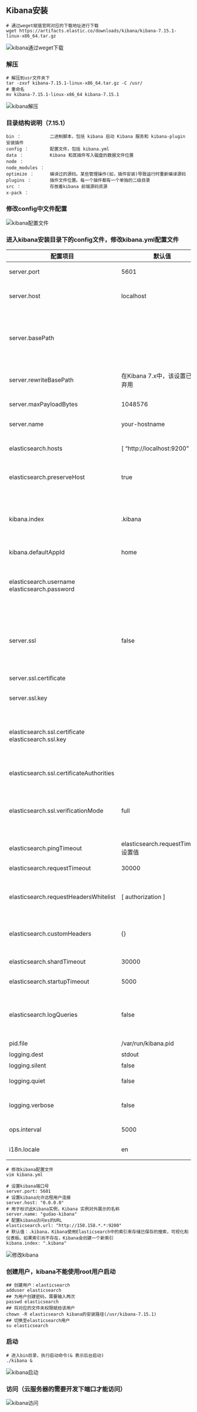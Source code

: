 ## Kibana安装

```shell
# 通过weget赋值官网对应的下载地址进行下载
wget https://artifacts.elastic.co/downloads/kibana/kibana-7.15.1-linux-x86_64.tar.gz
```
![kibana通过weget下载](../resource/elasticsearch/es-kibana通过weget下载.png)

### 解压
```shell
# 解压到usr文件夹下
tar -zxvf kibana-7.15.1-linux-x86_64.tar.gz -C /usr/
# 重命名
mv kibana-7.15.1-linux-x86_64 kibana-7.15.1
```
![kibana解压](../resource/elasticsearch/es-kibana解压.png)

### 目录结构说明（7.15.1）
```text
bin ：           二进制脚本，包括 kibana 启动 Kibana 服务和 kibana-plugin 安装插件
config ：        配置文件，包括 kibana.yml
data ：          Kibana 和其插件写入磁盘的数据文件位置
node ：      
node_modules ：
optimize ：      编译过的源码。某些管理操作(如，插件安装)导致运行时重新编译源码
plugins ：       插件文件位置。每一个插件都有一个单独的二级目录
src ：           存放着kibana 前端源码资源
x-pack ：
```

### 修改config中文件配置
![kibana配置文件](../resource/elasticsearch/es-kibana配置文件.png)

### 进入kibana安装目录下的config文件，修改kibana.yml配置文件
| 配置项目                                                | 默认值                             | 描述                                                         |
| ------------------------------------------------------- | ---------------------------------- | ------------------------------------------------------------ |
| server.port                                             | 5601                               | Kibana 由后端服务器提供服务，该配置指定使用的端口号          |
| server.host                                             | localhost                          | 此设置指定后端服务器的主机。要允许远程用户连接，请将值设置为Kibana服务器的IP地址或DNS名称 |
| server.basePath                                         |                                    | 如果启用了代理，则可以指定安装Kibana的路径。使用该server.rewriteBasePath设置告诉Kibana是否应从收到的请求中删除basePath，并在启动时防止弃用警告。此设置不能以斜杠（/）结尾 |
| server.rewriteBasePath                                  | 在Kibana 7.x中，该设置已被弃用         | 指定Kibana收到的请求中删除前缀server.basePath，或由反向代理重写请求 |
| server.maxPayloadBytes                                  | 1048576                            | 传入服务器请求的最大有效负载大小（以字节为单位）             |
| server.name                                             | your-hostname                      | 用于标识此Kibana实例，Kibana 实例对外展示的名称              |
| elasticsearch.hosts                                     | [ “http://localhost:9200” ]        | 用于查询的Elasticsearch全部实例的URL。此处列出的所有节点必须位于同一群集上 |
| elasticsearch.preserveHost                              | true                               | true:Kibana使用server.host设置中指定的主机名， false:Kibana使用连接到该Kibana实例的主机的主机名 |
| kibana.index                                            | .kibana                            | Kibana在Elasticsearch中使用索引来存储保存的搜索，可视化和仪表板。如果索引不存在，则Kibana会创建一个新索引。如果配置定制索引，则名称必须为小写，并符合Elasticsearch索引名称的限制 |
| kibana.defaultAppId                                     | home                               | 要加载的默认应用程序                                         |
| elasticsearch.username<br/>elasticsearch.password       |                                    | 如果您的Elasticsearch受基本身份验证保护，那么这些设置将提供Kibana服务器在启动时用于对Kibana索引执行维护的用户名和密码。Kibana用户仍然需要通过Elasticsearch进行身份验证，该令牌通过Kibana服务器代理 |
| server.ssl                                              | false                              | 该配置为从Kibana服务器向浏览器发出请求的SSL启用配置。设置true时，为Kibana的入站连接启用SSL/TLS，必须提供证书及其对应的私钥。这些可以通过 server.ssl.certificate和server.ssl.key来指定 |
| server.ssl.certificate                                  |                                    | 配合server.ssl.enabled配置项使用，证书位置                   |
| server.ssl.key                                          |                                    | 配合server.ssl.enabled配置项使用，私钥位置                   |
| elasticsearch.ssl.certificate<br/>elasticsearch.ssl.key |                                    | 提供通往PEM格式SSL证书和密钥文件的路径的可选设置。这些文件用于向Elasticsearch验证Kibana的身份，并且xpack.ssl.verification_mode在Elasticsearch中设置为certificate或时需要这些文件 |
| elasticsearch.ssl.certificateAuthorities                |                                    | 指定用于 Elasticsearch 实例的 PEM 证书文件路径列表           |
| elasticsearch.ssl.verificationMode                      | full                               | 控制Elasticsearch提供的证书的验证。有效值是"full"、“certificate"和"none”。<br/>"full"执行主机名验证<br/>"certificate"跳过主机名验证<br/>"none"完全使用跳过验证 |
| elasticsearch.pingTimeout                               | elasticsearch.requestTimeout设置值  | 等待Elasticsearch响应ping的时间（以毫秒为单位）              |
| elasticsearch.requestTimeout                            | 30000                              | 等待后端或Elasticsearch响应的时间（以毫秒为单位）。该值必须是正整数 |
| elasticsearch.requestHeadersWhitelist                   | [ authorization ]                  | Kibana 客户端发送到 Elasticsearch 头体，发送 no 头体，设置该值为[] ,authorization 从白名单中删除标头意味着您不能在Kibana中使用 基本身份验证 |
| elasticsearch.customHeaders                             | {}                                 | 发往 Elasticsearch的头体和值， 不管 elasticsearch.requestHeadersWhitelist 如何配置，任何自定义的头体不会被客户端头体覆盖 |
| elasticsearch.shardTimeout                              | 30000                              | Elasticsearch等待分片响应的时间（以毫秒为单位）。设置为0禁用 |
| elasticsearch.startupTimeout                            | 5000                               | Kibana 启动时等待 Elasticsearch 的时间，单位微秒             |
| elasticsearch.logQueries                                | false                              | 配置查询日志是否发送到Elasticsearch。需要logging.verbose是设置为true，这对于查看由当前没有检查器的应用程序（例如，Timelion和Monitoring）生成的查询DSL很有用 |
| pid.file                                                | /var/run/kibana.pid                | 指定 Kibana 的进程 ID 文件的路径                             |
| logging.dest                                            | stdout                             | 指定 Kibana 日志输出的文件                                   |
| logging.silent                                          | false                              | 该值设为 true 时，禁止所有日志输出                           |
| logging.quiet                                           | false                              | 该值设为 true 时，禁止除错误信息除外的所有日志输出           |
| logging.verbose                                         | false                              | 设置为true记录所有事件，包括系统使用情况信息和所有请求。在Elastic Cloud Enterprise上受支持 |
| ops.interval                                            | 5000                               | 设置系统和进程取样间隔，单位微妙，最小值100                  |
| i18n.locale                                             | en                                 | 设置此值可以更改Kibana界面语言。有效的语言环境是：en，zh-CN，ja-JP |
```shell
# 修改kibana配置文件
vim kibana.yml

# 设置kibana端口号
server.port: 5601
# 设置kibana允许远程用户连接
server.host: "0.0.0.0"
# 用于标识此Kibana实例，Kibana 实例对外展示的名称
server.name: "gudao-kibana"
# 配置kibana访问es的URL
elasticsearch.url: "http://150.158.*.*:9200"
# 默认值：.kibana，Kibana使用Elasticsearch中的索引来存储已保存的搜索，可视化和仪表板。如果索引尚不存在，Kibana会创建一个新索引
kibana.index: ".kibana"
```
![修改kibana](../resource/elasticsearch/es-修改kibana.yml.png)

### 创建用户，kibana不能使用root用户启动
```shell
## 创建用户：elasticsearch
adduser elasticsearch
## 为用户创建密码，需要输入两次
passwd elasticsearch
## 将对应的文件夹权限赋给该用户
chown -R elasticsearch kibana的安装路径(/usr/kibana-7.15.1)
## 切换至elasticsearch用户
su elasticsearch
```
### 启动
```shell
# 进入bin目录，执行启动命令(& 表示后台启动)
./kibana &
```
![kibana启动](../resource/elasticsearch/es-kibana启动.png)

### 访问（云服务器的需要开发下端口才能访问）
![kibana访问](../resource/elasticsearch/es-kibana访问.png)